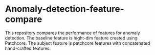 # Anomaly-detection-feature-compare
This repository compares the performance of features for anomaly detection. The baseline feature is hight-dim feature created using Patchcore. The subject feature is  patchcore features with concatenated hand-crafted features.
